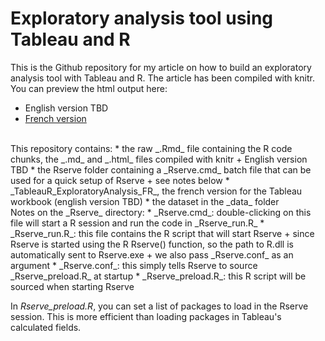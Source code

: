 # Exploratory analysis tool using Tableau and R  

This is the Github repository for my article on how to build an exploratory analysis tool with Tableau and R. The article has been compiled with knitr. You can preview the html output here:  
* English version TBD  
* [French version](http://htmlpreview.github.com/?https://github.com/simonkth/TableauR_ExploratoryAnalysis/blob/master/TableauR_ExploratoryAnalysis_FR.html)  
<br />  
This repository contains:  
* the raw _.Rmd_ file containing the R code chunks, the _.md_ and _.html_ files compiled with knitr  
	+ English version TBD  
* the Rserve folder containing a _Rserve.cmd_ batch file that can be used for a quick setup of Rserve  
	+ see notes below  
* _TableauR_ExploratoryAnalysis_FR_, the french version for the Tableau workbook (english version TBD)  
* the dataset in the _data_ folder  
<br />  
Notes on the _Rserve_ directory:  
* _Rserve.cmd_: double-clicking on this file will start a R session and run the code in _Rserve_run.R_  
* _Rserve_run.R_: this file contains the R script that will start Rserve  
	+ since Rserve is started using the R Rserve() function, so the path to R.dll is automatically sent to Rserve.exe  
	+ we also pass _Rserve.conf_ as an argument  
* _Rserve.conf_: this simply tells Rserve to source _Rserve_preload.R_ at startup  
* _Rserve_preload.R_: this R script will be sourced when starting Rserve  
  
In _Rserve_preload.R_, you can set a list of packages to load in the Rserve session. This is more efficient than loading packages in Tableau's calculated fields.  

